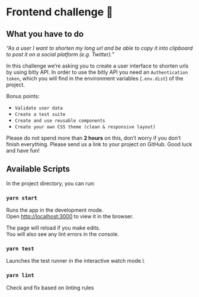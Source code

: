 # Frontend challenge 🦅

## What you have to do
*“As a user I want to shorten my long url and be able to copy it into clipboard to post it on a social platform (e.g. Twitter).”*

In this challenge we’re asking you to create a user interface to shorten urls by using bitly API. 
In order to use the bitly API you need an `Authentication token`, which you will find in the environment variables (`.env.dist`) of the project.

Bonus points: 

- `Validate user data`
- `Create a test suite`
- `Create and use reusable components`
- `Create your own CSS theme (clean & responsive layout)`

Please do not spend more than **2 hours** on this, don’t worry if you don’t finish everything. Please send us a link to your project on GitHub. Good luck and have fun!

## Available Scripts

In the project directory, you can run:

### `yarn start`

Runs the app in the development mode.\
Open [http://localhost:3000](http://localhost:3000) to view it in the browser.

The page will reload if you make edits.\
You will also see any lint errors in the console.

### `yarn test`

Launches the test runner in the interactive watch mode.\

### `yarn lint`

Check and fix based on linting rules

